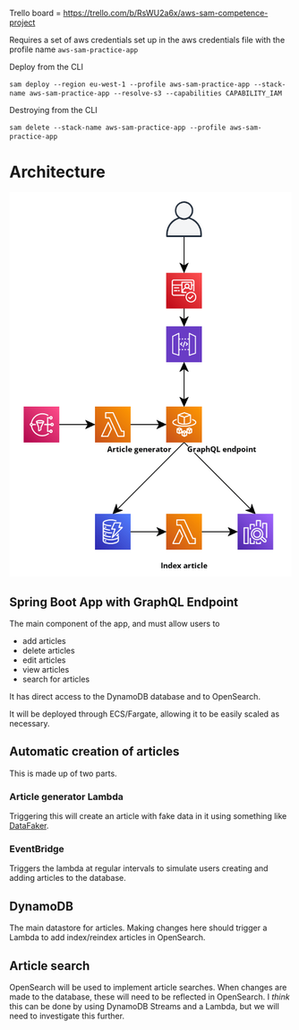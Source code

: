 Trello board = https://trello.com/b/RsWU2a6x/aws-sam-competence-project

Requires a set of aws credentials set up in the aws credentials file with the profile name `aws-sam-practice-app`

Deploy from the CLI

```
sam deploy --region eu-west-1 --profile aws-sam-practice-app --stack-name aws-sam-practice-app --resolve-s3 --capabilities CAPABILITY_IAM
```

Destroying from the CLI

```
sam delete --stack-name aws-sam-practice-app --profile aws-sam-practice-app
```

# Architecture

!["AWS Architecture"](./architecture.png)

## Spring Boot App with GraphQL Endpoint

The main component of the app, and must allow users to

- add articles
- delete articles
- edit articles
- view articles
- search for articles

It has direct access to the DynamoDB database and to OpenSearch.

It will be deployed through ECS/Fargate, allowing it to be easily scaled as necessary.

## Automatic creation of articles

This is made up of two parts.

### Article generator Lambda

Triggering this will create an article with fake data in it using something
like [DataFaker](https://github.com/DiUS/java-faker).

### EventBridge

Triggers the lambda at regular intervals to simulate users creating and adding articles to the database.

## DynamoDB

The main datastore for articles. Making changes here should trigger a Lambda to add index/reindex articles
in OpenSearch.

## Article search

OpenSearch will be used to implement article searches. When changes are made to the database, these will need to be
reflected in OpenSearch. I _think_ this can be done by using DynamoDB Streams and a Lambda, but we will need to
investigate this further.
